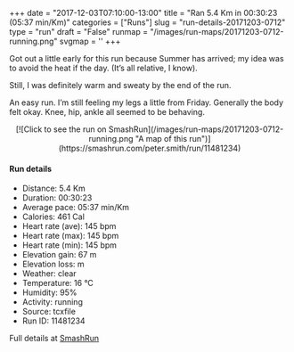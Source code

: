 +++
date = "2017-12-03T07:10:00-13:00"
title = "Ran 5.4 Km in 00:30:23 (05:37 min/Km)"
categories = ["Runs"]
slug = "run-details-20171203-0712"
type = "run"
draft = "False"
runmap = "/images/run-maps/20171203-0712-running.png"
svgmap = '<polyline points="92 49, 91 49, 89 53, 88 53, 82 52, 81 52, 79 52, 75 51, 72 50, 69 45, 66 42, 65 42, 63 43, 63 45, 62 45, 62 45, 61 44, 59 44, 56 45, 53 47, 52 49, 48 52, 45 54, 45 55, 45 55, 43 56, 40 58, 40 59, 39 59, 36 60, 32 61, 31 62, 20 65, 18 66, 15 67, 9 69, 6 69, 5 68, 3 67, 2 66, 0 66, 0 65, 0 61, 4 60, 22 48, 31 43, 35 41, 39 38, 42 36, 45 34, 46 32, 48 31, 50 31, 52 32, 58 35, 59 36, 64 38, 65 37, 67 37, 69 36, 71 33, 76 32, 80 30, 84 30, 87 31, 94 31, 100 32, 100 32, 100 35, 98 38, 98 39, 96 43">'
+++

Got out a little early for this run because Summer has arrived; my idea was to avoid the heat if the day. (It’s all relative, I know). 

Still, I was definitely warm and sweaty by the end of the run. 

An easy run. I’m still feeling my legs a little from Friday. Generally the body felt okay. Knee, hip, ankle all seemed to be behaving. 

<!--more-->

<center>
[![Click to see the run on SmashRun](/images/run-maps/20171203-0712-running.png "A map of this run")](https://smashrun.com/peter.smith/run/11481234)
</center>

#### Run details

* Distance: 5.4 Km
* Duration: 00:30:23
* Average pace: 05:37 min/Km
* Calories: 461 Cal
* Heart rate (ave): 145 bpm
* Heart rate (max): 145 bpm
* Heart rate (min): 145 bpm
* Elevation gain: 67 m
* Elevation loss:  m
* Weather: clear
* Temperature: 16 &deg;C
* Humidity: 95%
* Activity: running
* Source: tcxfile
* Run ID: 11481234

Full details at [SmashRun](https://smashrun.com/peter.smith/run/11481234)